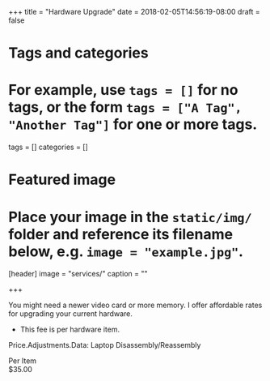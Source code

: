 +++
title = "Hardware Upgrade"
date = 2018-02-05T14:56:19-08:00
draft = false

# Tags and categories
# For example, use `tags = []` for no tags, or the form `tags = ["A Tag", "Another Tag"]` for one or more tags.
tags = []
categories = []

# Featured image
# Place your image in the `static/img/` folder and reference its filename below, e.g. `image = "example.jpg"`.
[header]
image = "services/"
caption = ""

+++
<p>You might need a newer video card or more memory. I offer affordable rates for upgrading your current hardware.</p>
<ul>
<li>This fee is per hardware item.</li>
</ul>

Price.Adjustments.Data: Laptop Disassembly/Reassembly

<div class="service-price-table">
  <div class="price-data-label">Per Item</div>
  <div class="price-data-item">$35.00</div>
</div>
